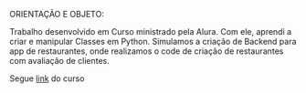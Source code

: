 ORIENTAÇÃO E OBJETO:

Trabalho desenvolvido em Curso ministrado pela Alura. Com ele, aprendi a criar e manipular Classes em Python. Simulamos a criação de Backend para app de restaurantes, onde realizamos o code de criação de restaurantes com avaliação de clientes.

Segue [link](https://cursos.alura.com.br/course/python-aplicando-orientacao-objetos/task/146171) do curso
